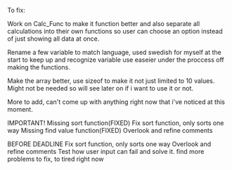 
To fix:

Work on Calc_Func to make it function better and also separate all calculations into their own functions so user can choose an option instead of just showing all data at once.

Rename a few variable to match language, used swedish for myself at the start to keep up and recognize variable use easeier under the proccess off making the functions.

Make the array better, use sizeof to make it not just limited to 10 values. Might not be needed so will see later on if i want to use it or not.

More to add, can't come up with anything right now that i've noticed at this moment.

IMPORTANT!
Missing sort function(FIXED)
Fix sort function, only sorts one way
Missing find value function(FIXED)
Overlook and refine comments

BEFORE DEADLINE
Fix sort function, only sorts one way
Overlook and refine comments
Test how user input can fail and solve it.
find more problems to fix, to tired right now

